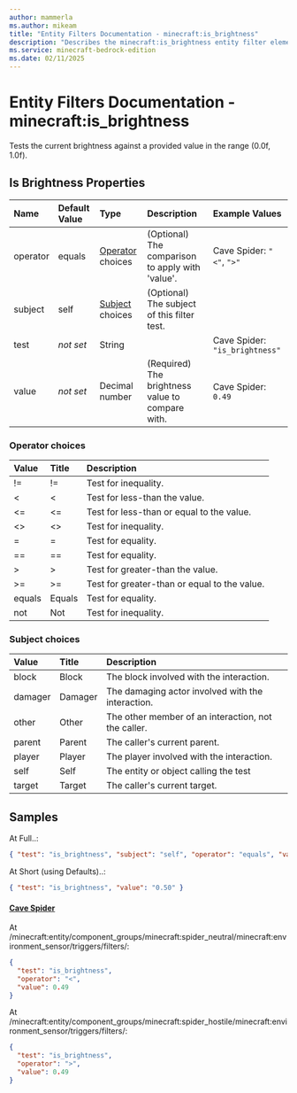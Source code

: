 ```yaml
---
author: mammerla
ms.author: mikeam
title: "Entity Filters Documentation - minecraft:is_brightness"
description: "Describes the minecraft:is_brightness entity filter element"
ms.service: minecraft-bedrock-edition
ms.date: 02/11/2025 
---
```


# Entity Filters Documentation - minecraft:is_brightness

Tests the current brightness against a provided value in the range (0.0f, 1.0f).


## Is Brightness Properties

|Name       |Default Value |Type |Description |Example Values |
|:----------|:-------------|:----|:-----------|:------------- |
| operator | equals | [Operator](#operator-choices) choices | (Optional) The comparison to apply with 'value'. | Cave Spider: `"<"`, `">"` | 
| subject | self | [Subject](#subject-choices) choices | (Optional) The subject of this filter test. |  | 
| test | *not set* | String |  | Cave Spider: `"is_brightness"` | 
| value | *not set* | Decimal number | (Required) The brightness value to compare with. | Cave Spider: `0.49` | 

### Operator choices

|Value       |Title |Description |
|:-----------|:-----|:-----------|
| != | != | Test for inequality.|
| < | < | Test for less-than the value.|
| <= | <= | Test for less-than or equal to the value.|
| <> | <> | Test for inequality.|
| = | = | Test for equality.|
| == | == | Test for equality.|
| > | > | Test for greater-than the value.|
| >= | >= | Test for greater-than or equal to the value.|
| equals | Equals | Test for equality.|
| not | Not | Test for inequality.|

### Subject choices

|Value       |Title |Description |
|:-----------|:-----|:-----------|
| block | Block | The block involved with the interaction.|
| damager | Damager | The damaging actor involved with the interaction.|
| other | Other | The other member of an interaction, not the caller.|
| parent | Parent | The caller's current parent.|
| player | Player | The player involved with the interaction.|
| self | Self | The entity or object calling the test|
| target | Target | The caller's current target.|

## Samples

At Full..: 

```json
{ "test": "is_brightness", "subject": "self", "operator": "equals", "value": "0.50" }
```

At Short (using Defaults)..: 

```json
{ "test": "is_brightness", "value": "0.50" }
```

#### [Cave Spider](https://github.com/Mojang/bedrock-samples/tree/preview/behavior_pack/entities/cave_spider.json)

At /minecraft:entity/component_groups/minecraft:spider_neutral/minecraft:environment_sensor/triggers/filters/: 

```json
{
  "test": "is_brightness",
  "operator": "<",
  "value": 0.49
}
```

At /minecraft:entity/component_groups/minecraft:spider_hostile/minecraft:environment_sensor/triggers/filters/: 

```json
{
  "test": "is_brightness",
  "operator": ">",
  "value": 0.49
}
```
